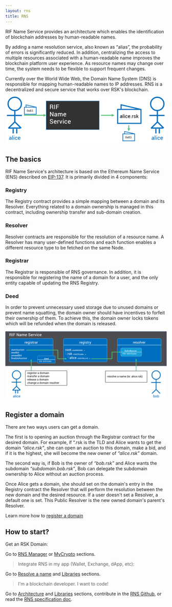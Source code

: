 ```yaml
---
layout: rns
title: RNS
---
```


RIF Name Service provides an architecture which enables the identification of blockchain addresses by human-readable names.

By adding a name resolution service, also known as “alias”, the probability of errors is significantly reduced. In addition, centralizing the access to multiple resources associated with a human-readable name improves the blockchain platform user experience. As resource names may change over time, the system needs to be flexible to support frequent changes.

Currently over the World Wide Web, the Domain Name System (DNS) is responsible for mapping human-readable names to IP addresses. RNS is a decentralized and secure service that works over RSK's blockchain.

![introduction](/img/introduction.png)

## The basics

RIF Name Service's architecture is based on the Ethereum Name Service (ENS) described on [EIP-137](https://github.com/ethereum/EIPs/blob/master/EIPS/eip-137.md). It is primarily divided in 4 components:

### Registry

The Registry contract provides a simple mapping between a domain and its Resolver. Everything related to a domain ownership is managed in this contract, including ownership transfer and sub-domain creation.

### Resolver

Resolver contracts are responsible for the resolution of a resource name. A Resolver has many user-defined functions and each function enables a different resource type to be fetched on the same Node.

### Registrar

The Registrar is responsible of RNS governance. In addition, it is responsible for registering the name of a domain for a user, and the only entity capable of updating the RNS Registry.

### Deed

In order to prevent unnecessary used storage due to unused domains or prevent name squatting, the domain owner should have incentives to forfeit their ownership of them. To achieve this, the domain owner locks tokens which will be refunded when the domain is released.

![introduction](/img/use-cases.png)

## Register a domain

There are two ways users can get a domain.

The first is to opening an auction through the Registrar contract for the desired domain. For example, if “.rsk is the TLD and Alice wants to get the domain _“alice.rsk”_, she can open an auction to this domain, make a bid, and if it is the highest, she will become the new owner of _“alice.rsk”_ domain.

The second way is, if Bob is the owner of _“bob.rsk”_ and Alice wants the subdomain _“subdomain.bob.rsk”_, Bob can delegate the subdomain ownership to Alice without an auction process.

Once Alice gets a domain, she should set on the domain's entry in the Registry contract the Resolver that will perform the resolution between the new domain and the desired resource. If a user doesn't set a Resolver, a default one is set. This Public Resolver is the new owned domain's parent's Resolver.

Learn more how to [register a domain](/Operation/Register-a-name/)

## How to start?

Get an RSK Domain:

Go to [RNS Manager](/Tools/RNS-Manager) or [MyCrypto](/Tools/MyCrypto) sections.

> Integrate RNS in my app (Wallet, Exchange, dApp, etc):

Go to [Resolve a name](/Operation/Resolve-a-name) and [Libraries](/Libs) sections.

> I'm a blockchain developer. I want to code!

Go to [Architecture](/Architecture) and [Libraries](/Libs) sections, contribute in the [RNS Github](https://github.com/rnsdomains/RNS), or read the [RNS specification doc](https://docs.rifos.org/rif-name-service-specification-en.pdf).
